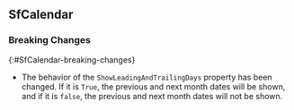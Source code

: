 ## SfCalendar

### Breaking Changes
{:#SfCalendar-breaking-changes}

* The behavior of the `ShowLeadingAndTrailingDays` property has been changed. If it is `True`, the previous and next month dates will be shown, and if it is `false`, the previous and next month dates will not be shown.